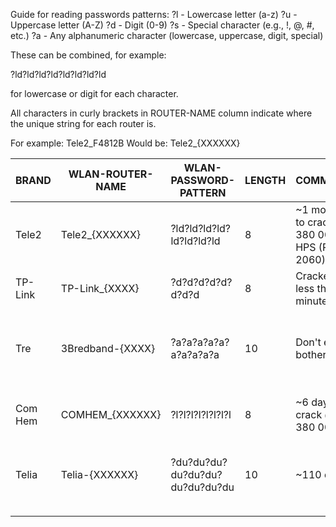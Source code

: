 Guide for reading passwords patterns:
?l - Lowercase letter (a-z)
?u - Uppercase letter (A-Z)
?d - Digit (0-9)
?s - Special character (e.g., !, @, #, etc.)
?a - Any alphanumeric character (lowercase, uppercase, digit, special)

These can be combined, for example:

?ld?ld?ld?ld?ld?ld?ld?ld

for lowercase or digit for each character.

All characters in curly brackets in ROUTER-NAME column
indicate where the unique string for each router is.

For example: Tele2_F4812B
Would be:    Tele2_{XXXXXX}

| BRAND | WLAN-ROUTER-NAME | WLAN-PASSWORD-PATTERN | LENGTH | COMMENT | # OF HASHES |
|---|---|---|---|---|---|
| Tele2 | Tele2_{XXXXXX} | ?ld?ld?ld?ld?ld?ld?ld?ld | 8 | ~1 month to crack @ 380 000 HPS (RTX 2060)  | 1 015 599 608 640 |
| TP-Link | TP-Link_{XXXX} | ?d?d?d?d?d?d?d?d | 8 | Cracked in less than a minute | 10 000 000 |
| Tre | 3Bredband-{XXXX} | ?a?a?a?a?a?a?a?a?a?a | 10 | Don't even bother | 839 299 365 868 340 224 |
| Com Hem | COMHEM_{XXXXXX} | ?l?l?l?l?l?l?l?l | 8 | ~6 days to crack @ 380 000 | 208 827 064 576 |
| Telia | Telia-{XXXXXX} | ?du?du?du?du?du?du?du?du?du?du | 10 | ~110 days | 3 656 158 440 062 976 |
|  |  |  |  |  |  |
|  |  |  |  |  |  |
